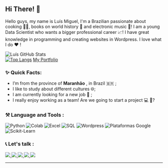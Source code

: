 ## Hi There! 👋 

<p>
 Hello guys, my name is Luís Miguel, I'm a Brazilian passionate about cooking 👨‍🍳, books on world history 🏰 and electronic music 🎹! I am a young Data Scientist who wants a bigger professional career 📈! I have great knowledge in programming and creating websites in Wordpress. I love what I do ❤️ !
 </p>
 
 ![Luís GitHub Stats](https://github-readme-stats.vercel.app/api?username=LuisMig-code&show_icons=true)
 <br>
 [![Top Langs](https://github-readme-stats.vercel.app/api/top-langs/?username=LuisMig-code&theme=tokyonight)](https://github.com/LuisMig-code)
 <a href="https://github.com/LuisMig-code/Portifolio">My Portfolio</a>


### ✨ Quick Facts:
- I’m from the province of **Maranhão** , in Brazil 🇧🇷 ;
- I like to study about different cultures 🌐;
- I am currently looking for a new job 🔩 ;
- I really enjoy working as a team! Are we going to start a project 💻 🔧?

### ⚒ Language and Tools :

![Python](https://img.shields.io/badge/-Python-black?style=flat-square&logo=python)
![Colab](https://img.shields.io/badge/-GoogleColab-black?style=flat-square&logo=googlecolab)
![Excel](https://img.shields.io/badge/-Excel-black?style=flat-square&logo=microsoftexcel)
![SQL](https://img.shields.io/badge/-MySQL-black?style=flat-square&logo=mysql)
![Wordpress](https://img.shields.io/badge/-Wordpress-black?style=flat-square&logo=wordpress)
![Plataformas Google](https://img.shields.io/badge/-Google-black?style=flat-square&logo=google)
![Scikit-Learn](https://img.shields.io/badge/-Scikit_Learn-black?style=flat-square&logo=sklearn)

### 📞 Let's talk :
<a href="meireles2013miguel@gmail.com"> <img src="https://img.icons8.com/plasticine/40/000000/gmail.png"/> </a> 
<a href="https://twitter.com/BayLeonhard_EuL"> <img src="https://img.icons8.com/officel/40/000000/twitter.png"/> </a> 
<a href="https://www.linkedin.com/in/luis-miguel-code/"> <img src="https://img.icons8.com/cute-clipart/40/000000/linkedin.png"/> </a> 
<a href="https://github.com/LuisMig-code/Portifolio"> <img src="https://img.icons8.com/plasticine/40/000000/github.png"/> </a> 
<a href="https://luis-miguel-code.medium.com/"> <img src="https://img.icons8.com/bubbles/40/000000/medium-new.png"/> </a>



<hr/>
